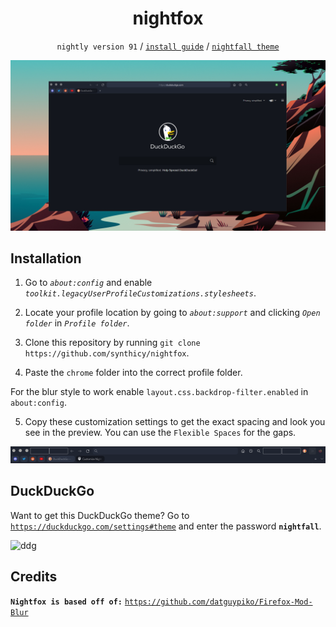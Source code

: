 <div align="center">
<h1>nightfox</h1>

`nightly version 91` / [`install guide`](https://github.com/synthicy/nightfox/blob/master/readme.md#installation) / [`nightfall theme`](https://github.com/nghtfall)

![preview](./screenshot.png)

</div>

## Installation

1. Go to *`about:config`* and enable *`toolkit.legacyUserProfileCustomizations.stylesheets`*.

2. Locate your profile location by going to *`about:support`* and clicking *`Open folder`* in *`Profile folder`*.

3. Clone this repository by running `git clone https://github.com/synthicy/nightfox`.

4. Paste the `chrome` folder into the correct profile folder.

For the blur style to work enable `layout.css.backdrop-filter.enabled` in `about:config`.

5. Copy these customization settings to get the exact spacing and look you see in the preview. You can use the `Flexible Spaces` for the gaps.

![spacings](./spacings.png)

## DuckDuckGo

Want to get this DuckDuckGo theme? Go to [`https://duckduckgo.com/settings#theme`](`https://duckduckgo.com/settings#theme`) and enter the password **`nightfall`**.

![ddg](https://cdn.discordapp.com/attachments/816815013913296896/859063569337024544/unknown.png)

## Credits

**`Nightfox is based off of:`** [`https://github.com/datguypiko/Firefox-Mod-Blur`](https://github.com/datguypiko/Firefox-Mod-Blur)
